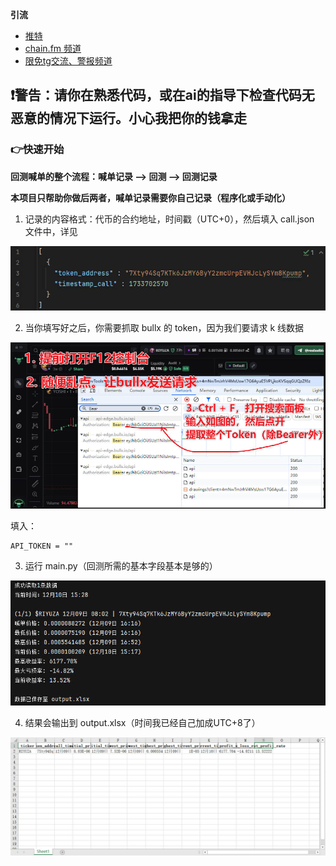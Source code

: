 **引流**

- [推特](https://x.com/bbbaaahhh200)
- [chain.fm 频道](https://chain.fm/channel/1305381392003109041)
- [限免tg交流、警报频道](https://t.me/+LxkxI6PylzMzYjAy)

## ❗️警告：请你在熟悉代码，或在ai的指导下检查代码无恶意的情况下运行。小心我把你的钱拿走

### 👉快速开始

**回测喊单的整个流程：喊单记录 --> 回测 --> 回测记录**

**本项目只帮助你做后两者，喊单记录需要你自己记录（程序化或手动化）**

1. 记录的内容格式：代币的合约地址，时间戳（UTC+0），然后填入 call.json 文件中，详见

![img2](./img/img2.jpg)

2. 当你填写好之后，你需要抓取 bullx 的 token，因为我们要请求 k 线数据

![img3](./img/img3.jpg)

填入：

```
API_TOKEN = ""
```

3. 运行 main.py（回测所需的基本字段基本是够的）

![img5](./img/img5.jpg)

4. 结果会输出到 output.xlsx（时间我已经自己加成UTC+8了）

![img4](./img/img4.jpg)